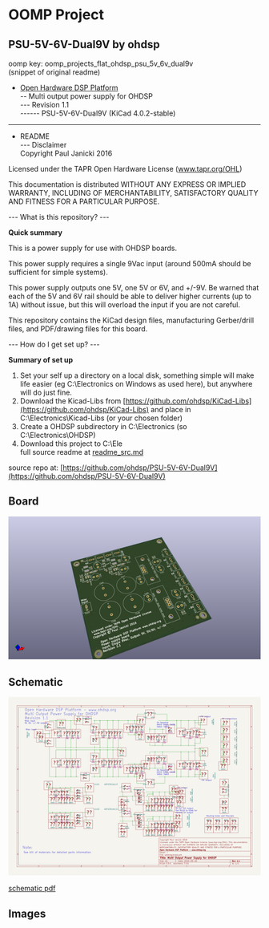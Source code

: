 # OOMP Project  
## PSU-5V-6V-Dual9V  by ohdsp  
  
oomp key: oomp_projects_flat_ohdsp_psu_5v_6v_dual9v  
(snippet of original readme)  
  
- [Open Hardware DSP Platform](http://www.ohdsp.org)  
-- Multi output power supply for OHDSP  
--- Revision 1.1  
------ PSU-5V-6V-Dual9V (KiCad 4.0.2-stable)  
---  
- README  
--- Disclaimer  
Copyright Paul Janicki 2016  
  
Licensed under the TAPR Open Hardware License (www.tapr.org/OHL)  
  
This documentation is distributed WITHOUT ANY EXPRESS OR IMPLIED WARRANTY, INCLUDING OF MERCHANTABILITY, SATISFACTORY QUALITY AND FITNESS FOR A PARTICULAR PURPOSE.  
  
--- What is this repository? ---  
  
**Quick summary**  
  
This is a power supply for use with OHDSP boards.  
  
This power supply requires a single 9Vac input (around 500mA should be sufficient for simple systems).   
  
This power supply outputs one 5V, one 5V or 6V, and +/-9V. Be warned that each of the 5V and 6V rail should be able to deliver higher currents (up to 1A) without issue, but this will overload the input if you are not careful.  
  
This repository contains the KiCad design files, manufacturing Gerber/drill files, and PDF/drawing files for this board.  
  
  
--- How do I get set up? ---  
  
**Summary of set up**  
  
1. Set your self up a directory on a local disk, something simple will make life easier (eg C:\Electronics on Windows as used here), but anywhere will do just fine.  
2. Download the Kicad-Libs from [https://github.com/ohdsp/KiCad-Libs](https://github.com/ohdsp/KiCad-Libs) and place in C:\Electronics\Kicad-Libs (or your chosen folder)    
3. Create a OHDSP subdirectory in C:\Electronics (so C:\Electronics\OHDSP)  
3. Download this project to C:\Ele  
  full source readme at [readme_src.md](readme_src.md)  
  
source repo at: [https://github.com/ohdsp/PSU-5V-6V-Dual9V](https://github.com/ohdsp/PSU-5V-6V-Dual9V)  
## Board  
  
[![working_3d.png](working_3d_600.png)](working_3d.png)  
## Schematic  
  
[![working_schematic.png](working_schematic_600.png)](working_schematic.png)  
  
[schematic pdf](working_schematic.pdf)  
## Images  
